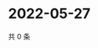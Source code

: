 # 2022-05-27

共 0 条

<!-- BEGIN WEIBO -->
<!-- 最后更新时间 Fri May 27 2022 14:22:08 GMT+0800 (China Standard Time) -->

<!-- END WEIBO -->
